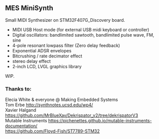## MES MiniSynth



Small MIDI Synthesizer on STM32F407G_Discovery board.
- MIDI USB Host mode (for external USB midi keyboard or controller)
- Digital oscillators: bandlimited sawtooth, bandlimited pulse wave, FM, sine
- 4-pole resonant lowpass filter (Zero delay feedback)
- Exponential ADSR envelopes
- Bitcrushing / rate decimator effect
- stereo delay effect
- 2-inch LCD, LVGL graphics library


WIP.




### Thanks to:
Elecia White & everyone @ Making Embedded Systems  
Tom Erbe http://synthnotes.ucsd.edu/wp4/  
Xavier Halgand https://github.com/MrBlueXav/Dekrispator_v2/tree/dekrispatorV3  
Mutable Instruments https://pichenettes.github.io/mutable-instruments-documentation/  
https://github.com/Floyd-Fish/ST7789-STM32 
